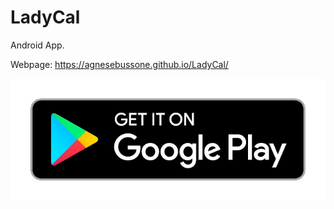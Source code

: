 LadyCal
====================

Android App.

Webpage: https://agnesebussone.github.io/LadyCal/

[![Get it on Google Play](docs/google-play-badge.png)](https://play.google.com/store/apps/details?id=com.beacat.calendar.ladycal&hl=en)
